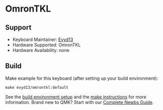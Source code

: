 # OmronTKL

## Support
* Keyboard Maintainer: [Evyd13](https://github.com/evyd13)
* Hardware Supported: OmronTKL
* Hardware Availability: none

## Build
Make example for this keyboard (after setting up your build environment):

    make evyd13/omrontkl:default

See the [build environment setup](https://docs.qmk.fm/#/getting_started_build_tools) and the [make instructions](https://docs.qmk.fm/#/getting_started_make_guide) for more information. Brand new to QMK? Start with our [Complete Newbs Guide](https://docs.qmk.fm/#/newbs).